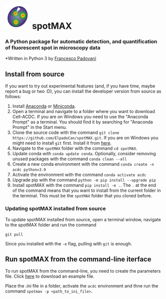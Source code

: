 # <a href="https://github.com/ElpadoCan/spotMAX/blob/main/spotmax/resources/spotMAX_logo.svg"><img src="https://raw.githubusercontent.com/ElpadoCan/spotMAX/main/spotmax/resources/spotMAX_logo.svg?token=GHSAT0AAAAAACDJOU3DDPPMA4RYWLAXDERQZEHL4SQ" width="80" height="80"></a> spotMAX

### A Python package for automatic **detection**, and **quantification** of fluorescent spot in microscopy data

*Written in Python 3 by [Francesco Padovani](https://github.com/ElpadoCan)


## Install from source

If you want to try out experimental features (and, if you have time, maybe report a bug or two :D), you can install the developer version from source as follows:

1. Install [Anaconda](https://www.anaconda.com/products/individual) or [Miniconda](https://docs.conda.io/en/latest/miniconda.html).
2. Open a terminal and navigate to a folder where you want to download Cell-ACDC. If you are on Windows you need to use the "Anaconda Prompt" as a terminal. You should find it by searching for "Anaconda Prompt" in the Start menu.
3. Clone the source code with the command `git clone https://github.com/ElpadoCan/spotMAX.git`. If you are on Windows you might need to install `git` first. Install it from [here](https://git-scm.com/download/win).
4. Navigate to the `spotMAX` folder with the command `cd spotMAX`.
5. Update conda with `conda update conda`. Optionally, consider removing unused packages with the command `conda clean --all`
6. Create a new conda environment with the command `conda create -n acdc python=3.9`
7. Activate the environment with the command `conda activate acdc`
8. Upgrade pip with the command `python -m pip install --upgrade pip`
9. Install spotMAX with the command `pip install -e .`. The `.` at the end of the command means that you want to install from the current folder in the terminal. This must be the `spotMAX` folder that you cloned before. 

### Updating spotMAX installed from source

To update spotMAX installed from source, open a terminal window, navigate to the spotMAX folder and run the command
```
git pull
```
Since you installed with the `-e` flag, pulling with `git` is enough.

## Run spotMAX from the command-line iterface

To run spotMAX from the command-line, you need to create the parameters file. Click [here](https://github.com/ElpadoCan/spotMAX/tree/main/examples) to download an example file.

Place the .ini file in a folder, activate the `acdc` environment and thne run the command `spotmax -p <path_to_ini_file>`.

